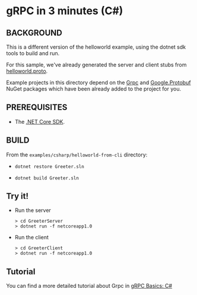 gRPC in 3 minutes (C#)
========================

BACKGROUND
-------------
This is a different version of the helloworld example, using the dotnet sdk
tools to build and run.

For this sample, we've already generated the server and client stubs from [helloworld.proto][].

Example projects in this directory depend on the [Grpc](https://www.nuget.org/packages/Grpc/)
and [Google.Protobuf](https://www.nuget.org/packages/Google.Protobuf/) NuGet packages
which have been already added to the project for you.

PREREQUISITES
-------------

- The [.NET Core SDK](https://www.microsoft.com/net/core).

BUILD
-------

From the `examples/csharp/helloworld-from-cli` directory:

- `dotnet restore Greeter.sln`

- `dotnet build Greeter.sln`

Try it!
-------

- Run the server

  ```
  > cd GreeterServer
  > dotnet run -f netcoreapp1.0
  ```

- Run the client

  ```
  > cd GreeterClient
  > dotnet run -f netcoreapp1.0
  ```

Tutorial
--------

You can find a more detailed tutorial about Grpc in [gRPC Basics: C#][]

[helloworld.proto]:../../protos/helloworld.proto
[gRPC Basics: C#]:https://grpc.io/docs/tutorials/basic/csharp.html
